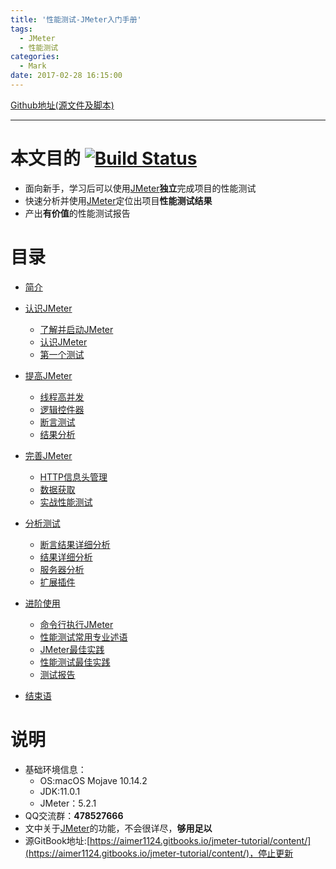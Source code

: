 ```yaml
---
title: '性能测试-JMeter入门手册'
tags:
  - JMeter
  - 性能测试
categories:
  - Mark
date: 2017-02-28 16:15:00
---
```



[Github地址(源文件及脚本)](https://github.com/aimer1124/jmeter-tutorial)

---


# 本文目的  [![Build Status](https://travis-ci.org/aimer1124/jmeter-tutorial.svg?branch=master)](https://travis-ci.org/aimer1124/jmeter-tutorial) 

- 面向新手，学习后可以使用[JMeter](http://jmeter.apache.org/)**独立**完成项目的性能测试
- 快速分析并使用[JMeter](http://jmeter.apache.org/)定位出项目**性能测试结果**
- 产出**有价值**的性能测试报告

# 目录

- [简介](https://aimer1124.github.io/jmeter-tutorial/README.html)
- [认识JMeter](https://aimer1124.github.io/jmeter-tutorial/chapter1/README.html)

  - [了解并启动JMeter](https://aimer1124.github.io/jmeter-tutorial/chapter1/了解并启动JMeter.html)
  - [认识JMeter](https://aimer1124.github.io/jmeter-tutorial/chapter1/认识JMeter.html)
  - [第一个测试](https://aimer1124.github.io/jmeter-tutorial/chapter1/第一个测试.html)

- [提高JMeter](https://aimer1124.github.io/jmeter-tutorial/chapter2/README.html)

  - [线程高并发](https://aimer1124.github.io/jmeter-tutorial/chapter2/线程高并发.html)
  - [逻辑控件器](https://aimer1124.github.io/jmeter-tutorial/chapter2/逻辑控件器.html)
  - [断言测试](https://aimer1124.github.io/jmeter-tutorial/chapter2/断言测试.html)
  - [结果分析](https://aimer1124.github.io/jmeter-tutorial/chapter2/结果分析.html)

- [完善JMeter](https://aimer1124.github.io/jmeter-tutorial/chapter3/README.html)

  - [HTTP信息头管理](https://aimer1124.github.io/jmeter-tutorial/chapter3/HTTP信息头管理.html)
  - [数据获取](https://aimer1124.github.io/jmeter-tutorial/chapter3/数据获取.html)
  - [实战性能测试](https://aimer1124.github.io/jmeter-tutorial/chapter3/实战性能测试.html)

- [分析测试](https://aimer1124.github.io/jmeter-tutorial/chapter4/README.html)

  - [断言结果详细分析](https://aimer1124.github.io/jmeter-tutorial/chapter4/断言结果详细分析.html)
  - [结果详细分析](https://aimer1124.github.io/jmeter-tutorial/chapter4/结果详细分析.html)
  - [服务器分析](https://aimer1124.github.io/jmeter-tutorial/chapter4/服务器分析.html)
  - [扩展插件](https://aimer1124.github.io/jmeter-tutorial/chapter4/扩展插件.html)

- [进阶使用](https://aimer1124.github.io/jmeter-tutorial/chapter5/README.html)

  - [命令行执行JMeter](https://aimer1124.github.io/jmeter-tutorial/chapter5/命令行执行JMeter.html)
  - [性能测试常用专业述语](https://aimer1124.github.io/jmeter-tutorial/chapter5/性能测试常用专业述语.html)
  - [JMeter最佳实践](https://aimer1124.github.io/jmeter-tutorial/chapter5/JMeter官方最佳实践.html)
  - [性能测试最佳实践](https://aimer1124.github.io/jmeter-tutorial/chapter5/性能测试最佳实践.html)
  - [测试报告](https://aimer1124.github.io/jmeter-tutorial/chapter5/测试报告.html)

- [结束语](https://aimer1124.github.io/jmeter-tutorial/end/README.html)

# 说明

- 基础环境信息：
    - OS:macOS Mojave 10.14.2
    - JDK:11.0.1
    - JMeter：5.2.1
- QQ交流群：**478527666**
- 文中关于[JMeter](http://jmeter.apache.org/)的功能，不会很详尽，**够用足以**
- 源GitBook地址:[https://aimer1124.gitbooks.io/jmeter-tutorial/content/](https://aimer1124.gitbooks.io/jmeter-tutorial/content/)，停止更新
